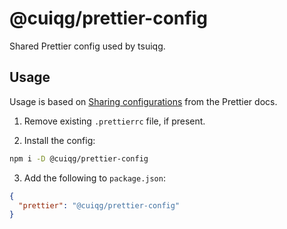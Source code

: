 # @cuiqg/prettier-config
Shared Prettier config used by tsuiqg. 

## Usage

Usage is based on [Sharing configurations](https://prettier.io/docs/en/configuration.html#sharing-configurations) from the Prettier docs.

1. Remove existing `.prettierrc` file, if present.

2. Install the config:
```bash
npm i -D @cuiqg/prettier-config
```
3. Add the following to `package.json`:
```json
{
  "prettier": "@cuiqg/prettier-config"
}
```
